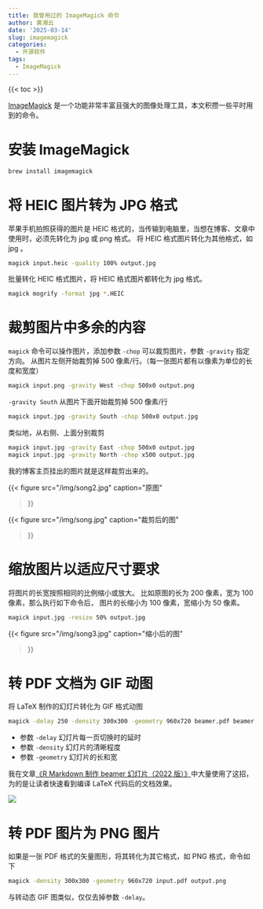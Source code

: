 ```yaml
---
title: 我曾用过的 ImageMagick 命令
author: 黄湘云
date: '2025-03-14'
slug: imagemagick
categories:
  - 开源软件
tags:
  - ImageMagick
---
```


{{< toc >}}

[ImageMagick](https://imagemagick.org/) 是一个功能非常丰富且强大的图像处理工具，本文积攒一些平时用到的命令。

# 安装 ImageMagick

```bash
brew install imagemagick
```

# 将 HEIC 图片转为 JPG 格式

苹果手机拍照获得的图片是 HEIC 格式的，当传输到电脑里，当想在博客、文章中使用时，必须先转化为 jpg 或 png 格式。
将 HEIC 格式图片转化为其他格式，如 jpg 。

```bash
magick input.heic -quality 100% output.jpg
```

批量转化 HEIC 格式图片，将 HEIC 格式图片都转化为 jpg 格式。

```bash
magick mogrify -format jpg *.HEIC
```

# 裁剪图片中多余的内容


`magick` 命令可以操作图片，添加参数 `-chop` 可以裁剪图片，参数 `-gravity` 指定方向。
从图片左侧开始裁剪掉 500 像素/行。（每一张图片都有以像素为单位的长度和宽度）


```bash
magick input.png -gravity West -chop 500x0 output.png
```

`-gravity South` 从图片下面开始裁剪掉 500 像素/行

```bash
magick input.jpg -gravity South -chop 500x0 output.jpg
```

类似地，从右侧、上面分别裁剪

```bash
magick input.jpg -gravity East -chop 500x0 output.jpg
magick input.jpg -gravity North -chop x500 output.jpg
```

我的博客主页挂出的图片就是这样裁剪出来的。

{{< figure
src="/img/song2.jpg"
caption="原图"
>}}

{{< figure
src="/img/song.jpg"
caption="裁剪后的图"
>}}

# 缩放图片以适应尺寸要求


将图片的长宽按照相同的比例缩小或放大。
比如原图的长为 200 像素，宽为 100 像素，那么执行如下命令后，
图片的长缩小为 100 像素，宽缩小为 50 像素。

```bash
magick input.jpg -resize 50% output.jpg
```

{{< figure
src="/img/song3.jpg"
caption="缩小后的图"
>}}

# 转 PDF 文档为 GIF 动图

将 LaTeX 制作的幻灯片转化为 GIF 格式动图

```bash
magick -delay 250 -density 300x300 -geometry 960x720 beamer.pdf beamer.gif
```

- 参数 `-delay` 幻灯片每一页切换时的延时
- 参数 `-density` 幻灯片的清晰程度
- 参数 `-geometry` 幻灯片的长和宽

我在文章[《R Markdown 制作 beamer 幻灯片（2022 版）》](/2022/08/beamer-not-down/)中大量使用了这招，
为的是让读者快速看到编译 LaTeX 代码后的文档效果。

![](https://user-images.githubusercontent.com/12031874/182385716-21d5f3de-4292-40a3-bcfb-25686b91585d.gif)

# 转 PDF 图片为 PNG 图片

如果是一张 PDF 格式的矢量图形，将其转化为其它格式，如 PNG 格式，命令如下

```bash
magick -density 300x300 -geometry 960x720 input.pdf output.png
```

与转动态 GIF 图类似，仅仅去掉参数 `-delay`。
